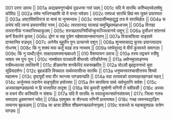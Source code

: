 001  उत्तर उवाच ||
001a अद्याहमनुगच्छेयं दृढधन्वा गवां पदम् |
001c यदि मे सारथिः कश्चिद्भवेदश्वेषु कोविदः ||
002a तमेव नाधिगच्छामि यो मे यन्ता भवेन्नरः |
002c पश्यध्वं सारथिं क्षिप्रं मम युक्तं प्रयास्यतः ||
003a अष्टाविंशतिरात्रं वा मासं वा नूनमन्ततः |
003c यत्तदासीन्महद्युद्धं तत्र मे सारथिर्हतः ||
004a स लभेयं यदि त्वन्यं हययानविदं नरम् |
004c त्वरावानद्य यात्वाहं समुच्छ्रितमहाध्वजम् ||
005a विगाह्य तत्परानीकं गजवाजिरथाकुलम् |
005c शस्त्रप्रतापनिर्वीर्यान्कुरूञ्जित्वानये पशून् ||
006a दुर्योधनं शांतनवं कर्णं वैकर्तनं कृपम् |
006c द्रोणं च सह पुत्रेण महेष्वासान्समागतान् ||
007a वित्रासयित्वा सङ्ग्रामे दानवानिव वज्रभृत् |
007c अनेनैव मुहूर्तेन पुनः प्रत्यानये पशून् ||
008a शून्यमासाद्य कुरवः प्रयान्त्यादाय गोधनम् |
008c किं नु शक्यं मया कर्तुं यदहं तत्र नाभवम् ||
009a पश्येयुरद्य मे वीर्यं कुरवस्ते समागताः |
009c किं नु पार्थोऽर्जुनः साक्षादयमस्मान्प्रबाधते ||
010  वैशम्पायन उवाच ||
010a तस्य तद्वचनं स्त्रीषु भाषतः स्म पुनः पुनः |
010c नामर्षयत पाञ्चाली बीभत्सोः परिकीर्तनम् ||
011a अथैनमुपसङ्गम्य स्त्रीमध्यात्सा तपस्विनी |
011c व्रीडमानेव शनकैरिदं वचनमब्रवीत् ||
012a योऽसौ बृहद्वारणाभो युवा सुप्रियदर्शनः |
012c बृहन्नडेति विख्यातः पार्थस्यासीत्स सारथिः ||
013a धनुष्यनवरश्चासीत्तस्य शिष्यो महात्मनः |
013c दृष्टपूर्वो मया वीर चरन्त्या पाण्डवान्प्रति ||
014a यदा तत्पावको दावमदहत्खाण्डवं महत् |
014c अर्जुनस्य तदानेन सङ्गृहीता हयोत्तमाः ||
015a तेन सारथिना पार्थः सर्वभूतानि सर्वशः |
015c अजयत्खाण्डवप्रस्थे न हि यन्तास्ति तादृशः ||
016a येयं कुमारी सुश्रोणी भगिनी ते यवीयसी |
016c अस्याः स वचनं वीर करिष्यति न संशयः ||
017a यदि वै सारथिः स स्यात्कुरून्सर्वानसंशयम् |
017c जित्वा गाश्च समादाय ध्रुवमागमनं भवेत् ||
018a एवमुक्तः स सैरन्ध्र्या भगिनीं प्रत्यभाषत |
018c गच्छ त्वमनवद्याङ्गि तामानय बृहन्नडाम् ||
019a सा भ्रात्रा प्रेषिता शीघ्रमगच्छन्नर्तनागृहम् |
019c यत्रास्ते स महाबाहुश्छन्नः सत्रेण पाण्डवः ||
